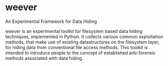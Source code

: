 # weever
An Experimental Framework for Data Hiding 

weever is an experimental toolkit for filesystem based data hiding techniques, implemented in Python. It collects various common exploitation methods, that make use of existing datastructures on the filesystem layer, for hiding data from conventional file access methods. This toolkit is intended to introduce people to the concept of established anti-forensic methods associated with data hiding.
